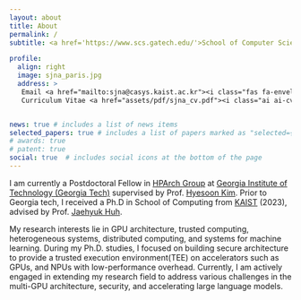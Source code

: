 ```yaml
---
layout: about
title: About
permalink: /
subtitle: <a href='https://www.scs.gatech.edu/'>School of Computer Science</a>. Georgia Tech.

profile:
  align: right
  image: sjna_paris.jpg
  address: >
   Email <a href="mailto:sjna@casys.kaist.ac.kr"><i class="fas fa-envelope""></i></a><br>
   Curriculum Vitae <a href="assets/pdf/sjna_cv.pdf"><i class="ai ai-cv"></i></a>


news: true # includes a list of news items
selected_papers: true # includes a list of papers marked as "selected={true}"
# awards: true
# patent: true
social: true  # includes social icons at the bottom of the page
---
```


I am currently 	a Postdoctoral Fellow in [HPArch Group](https://sites.gatech.edu/hparch/) at [Georgia Institute of Technology (Georgia Tech)](https://www.cc.gatech.edu/) supervised by Prof. [Hyesoon Kim](https://www.cc.gatech.edu/people/hyesoon-kim). Prior to Georgia tech, I received a Ph.D in School of Computing from [KAIST](https://cs.kaist.ac.kr/) (2023), advised by Prof. [Jaehyuk Huh](https://jaehyuk-huh.github.io/index.html).

My research interests lie in GPU architecture, trusted computing, heterogeneous systems, distributed computing, and systems for machine learning. During my Ph.D. studies, I focused on building secure architecture to provide a trusted execution environment(TEE) on accelerators such as GPUs, and NPUs with low-performance overhead.
Currently, I am actively engaged in extending my research field to address various challenges in the multi-GPU architecture, security, and accelerating large language models.


